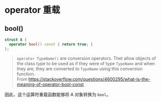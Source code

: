 ﻿# operator 重载

## bool()

```cpp
struct A {
  operator bool() const { return true; }
};
```

> `operator TypeName()` are conversion operators. Thet allow objects of the class type to be used as if they were of type `TypeName` and when they are, they are converted to `TypeName` using this conversion function.  
> From <https://stackoverflow.com/questions/4600295/what-is-the-meaning-of-operator-bool-const>

因此，这个运算符重载函数能够将 A 对象转换为 `bool`。
